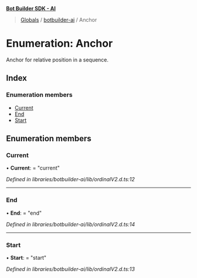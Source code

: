 **[Bot Builder SDK - AI](../README.md)**

> [Globals](undefined) / [botbuilder-ai](../README.md) / Anchor

# Enumeration: Anchor

Anchor for relative position in a sequence.

## Index

### Enumeration members

* [Current](botbuilder_ai.anchor.md#current)
* [End](botbuilder_ai.anchor.md#end)
* [Start](botbuilder_ai.anchor.md#start)

## Enumeration members

### Current

•  **Current**:  = "current"

*Defined in libraries/botbuilder-ai/lib/ordinalV2.d.ts:12*

___

### End

•  **End**:  = "end"

*Defined in libraries/botbuilder-ai/lib/ordinalV2.d.ts:14*

___

### Start

•  **Start**:  = "start"

*Defined in libraries/botbuilder-ai/lib/ordinalV2.d.ts:13*
